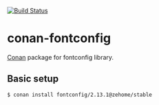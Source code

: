 [![Build Status](https://travis-ci.org/zehome/conan-fontconfig.svg)](https://travis-ci.org/zehome/conan-fontconfig)


# conan-fontconfig


[Conan](https://bintray.com/zehome/conan-packages) package for fontconfig 
library.


## Basic setup

    $ conan install fontconfig/2.13.1@zehome/stable
    
